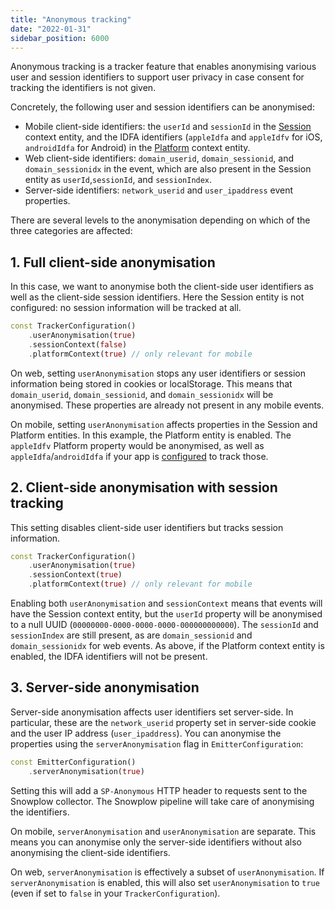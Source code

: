 ```yaml
---
title: "Anonymous tracking"
date: "2022-01-31"
sidebar_position: 6000
---
```


Anonymous tracking is a tracker feature that enables anonymising various user and session identifiers to support user privacy in case consent for tracking the identifiers is not given.

Concretely, the following user and session identifiers can be anonymised:

* Mobile client-side identifiers: the `userId` and `sessionId` in the [Session](http://iglucentral.com/schemas/com.snowplowanalytics.snowplow/client_session/jsonschema/1-0-2) context entity, and the IDFA identifiers (`appleIdfa` and `appleIdfv` for iOS, `androidIdfa` for Android) in the [Platform](http://iglucentral.com/schemas/com.snowplowanalytics.snowplow/mobile_context/jsonschema/1-0-2) context entity.
* Web client-side identifiers: `domain_userid`, `domain_sessionid`, and `domain_sessionidx` in the event, which are also present in the Session entity as `userId`,`sessionId`, and `sessionIndex`.
* Server-side identifiers: `network_userid` and `user_ipaddress` event properties.

There are several levels to the anonymisation depending on which of the three categories are affected:

## 1. Full client-side anonymisation

In this case, we want to anonymise both the client-side user identifiers as well as the client-side session identifiers. Here the Session entity is not configured: no session information will be tracked at all.

```dart
const TrackerConfiguration()
    .userAnonymisation(true)
    .sessionContext(false)
    .platformContext(true) // only relevant for mobile
```

On web, setting `userAnonymisation` stops any user identifiers or session information being stored in cookies or localStorage. This means that `domain_userid`, `domain_sessionid`, and `domain_sessionidx` will be anonymised. These properties are already not present in any mobile events. 

On mobile, setting `userAnonymisation` affects properties in the Session and Platform entities. In this example, the Platform entity is enabled. The `appleIdfv` Platform property would be anonymised, as well as `appleIdfa`/`androidIdfa` if your app is [configured](https://docs.snowplow.io/docs/collecting-data/collecting-from-own-applications/react-native-tracker/advanced-usage/#tracking-user-identifiers) to track those.


## 2. Client-side anonymisation with session tracking

This setting disables client-side user identifiers but tracks session information.

```dart
const TrackerConfiguration()
    .userAnonymisation(true)
    .sessionContext(true)
    .platformContext(true) // only relevant for mobile
```
Enabling both `userAnonymisation` and `sessionContext` means that events will have the Session context entity, but the `userId` property will be anonymised to a null UUID (`00000000-0000-0000-0000-000000000000`). The `sessionId` and `sessionIndex` are still present, as are `domain_sessionid` and `domain_sessionidx` for web events. As above, if the Platform context entity is enabled, the IDFA identifiers will not be present.

## 3. Server-side anonymisation

Server-side anonymisation affects user identifiers set server-side. In particular, these are the `network_userid` property set in server-side cookie and the user IP address (`user_ipaddress`). You can anonymise the properties using the `serverAnonymisation` flag in `EmitterConfiguration`:

```dart
const EmitterConfiguration()
    .serverAnonymisation(true)
```

Setting this will add a `SP-Anonymous` HTTP header to requests sent to the Snowplow collector. The Snowplow pipeline will take care of anonymising the identifiers.

On mobile, `serverAnonymisation` and `userAnonymisation` are separate. This means you can anonymise only the server-side identifiers without also anonymising the client-side identifiers.

On web, `serverAnonymisation` is effectively a subset of `userAnonymisation`. If `serverAnonymisation` is enabled, this will also set `userAnonymisation` to `true` (even if set to `false` in your `TrackerConfiguration`).
